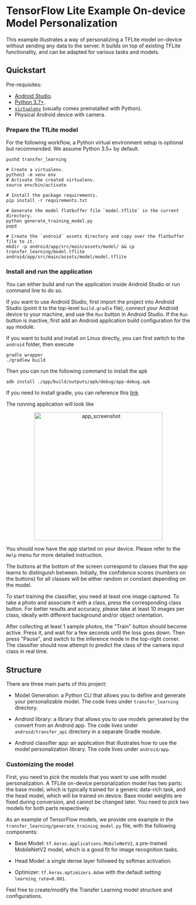 # TensorFlow Lite Example On-device Model Personalization

This example illustrates a way of personalizing a TFLite model
on-device without sending any data to the server. It builds
on top of existing TFLite functionality, and can be adapted
for various tasks and models.

## Quickstart

Pre-requisites:

- [Android Studio](https://developer.android.com/studio).
- [Python 3.7+](https://www.python.org/downloads/).
- [`virtualenv`](https://packaging.python.org/guides/installing-using-pip-and-virtual-environments/#installing-virtualenv)
  (usually comes preinstalled with Python).
- Physical Android device with camera.

### Prepare the TfLite model

For the following workflow, a Python virtual environment setup is optional but
recommended. We assume Python 3.5+ by default.

```shell
pushd transfer_learning

# Create a virtualenv.
python3 -m venv env
# Activate the created virtualenv.
source env/bin/activate

# Install the package requirements.
pip install -r requirements.txt

# Generate the model flatbuffer file `model.tflite` in the current directory.
python generate_training_model.py
popd

# Create the `android` assets directory and copy over the flatbuffer file to it.
mkdir -p android/app/src/main/assets/model/ && cp transfer_learning/model.tflite android/app/src/main/assets/model/model.tflite
```

### Install and run the application

You can either build and run the application inside Android Studio
or run command line to do so.

If you want to use Android Studio, first import the
project into Android Studio (point it to the top-level `build.gradle`
file), connect your Android device to your machine, and use the
`Run` button in Android Studio. If the `Run` button is inactive,
first add an Android application build configuration for the `app`
module.

If you want to build and install on Linux directly, you can first
switch to the `android` folder, then execute

```shell
gradle wrapper
./gradlew build
```

Then you can run the following command to install the apk

```shell
adb install ./app/build/outputs/apk/debug/app-debug.apk
```

If you need to install gradle, you can reference this [link](https://docs.gradle.org/current/userguide/installation.html)

The running application will look like

<p align="center">
  <img src="app_screenshot.png" alt="app_screenshot" width="350"/>
</p>

You should now have the app started on your device. Please refer to the `Help`
menu for more detailed instruction.

The buttons at the bottom of the screen correspond to classes that the app
learns to distinguish between. Initially, the confidence scores
(numbers on the buttons) for all classes will be either random
or constant depending on the model.

To start training the classifier, you need at least one image captured.
To take a photo and associate it with a class, press the corresponding
class button. For better results and accuracy, please take at least 10
images per class, ideally with different background and/or object orientation.

After collecting at least 1 sample photos, the "Train" button should
become active. Press it, and wait for a few seconds until the loss
goes down. Then press "Pause", and switch to the inference
mode in the top-right corner.  The classifier should now attempt
to predict the class of the camera input class in real time.

## Structure

There are three main parts of this project:

- Model Generation: a Python CLI that allows you to
  define and generate your personalizable model. The code
  lives under `transfer_learning` directory.

- Android library: a library that allows you to use models
  generated by the convert from an Android app. The code
  lives under `android/transfer_api` directory in a separate
  Gradle module.

- Android classifier app: an application that illustrates
  how to use the model personalization library. The code lives
  under `android/app`.

### Customizing the model

First, you need to pick the models that you want to use with model
personalization. A TFLite on-device personalization model has two parts:
the base model, which is typically trained for a generic data-rich task,
and the head model, which will be trained on device. Base model weights
are fixed during conversion, and cannot be changed later. You need
to pick two models for both parts respectively.

As an example of TensorFlow models, we provide one example in the
`transfer_learning/generate_training_model.py` file, with the following
components:

- Base Model: `tf.keras.applications.MobileNetV2`, a pre-trained
  MobileNetV2 model, which is a good fit for image recognition tasks.

- Head Model: a single dense layer followed by softmax activation.

- Optimizer: `tf.keras.optimizers.Adam` with the default setting
  `learning_rate=0.001`.

Feel free to create/modify the Transfer Learning model structure and
configurations.
